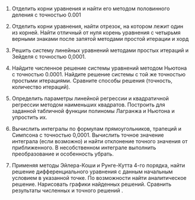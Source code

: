 1.    Отделить корни уравнения и найти его методом половинного деления с точностью 0.001  

2.    Отделить корни уравнения, найти отрезок, на котором лежит один из корней. Найти отличный от нуля корень уравнения с четырьмя верными знаками после запятой методами простой итерации и  хорд  

3.    Решить систему линейных уравнений методами простых итераций и Зейделя с точностью 0,0001.  

4.    Найдите численное решение системы уравнений методом Ньютона с точностью 0.0001. Найдите  решение системы с той же точностью простыми итерациями. Сравните способы решения (точность, количество итераций).  

5.    Определить параметры линейной регрессии  и квадратичной регрессии  методом наименьших квадратов. Построить для заданной табличной функции полиномы Лагранжа и Ньютона и упростить их.  
6.    Вычислить интегралы по формулам прямоугольников, трапеций и  Симпсона с точностью 0,0001. Вычислить точное значение интеграла (если возможно) и найти отклонение точного значения от приближенного. В несобственном интеграле выполнить преобразование и особенность убрать.  
 
7.    Применяя методы Эйлера-Коши и Рунге-Кутта 4-го порядка, найти решение дифференциального уравнения с данным начальным условием в указанной точке. По возможности найти аналитическое решение.  Нарисовать графики найденных решений. Сравнить результаты численных и точного решений .  
